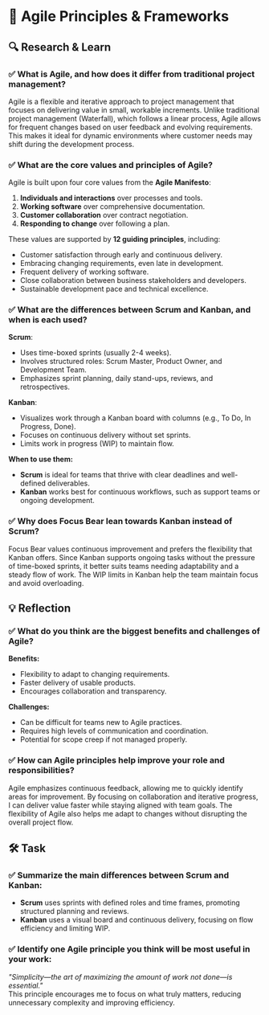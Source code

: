 # 📖 Agile Principles & Frameworks

## 🔍 Research & Learn

### ✅ What is **Agile**, and how does it differ from traditional project management?
Agile is a flexible and iterative approach to project management that focuses on delivering value in small, workable increments. Unlike traditional project management (Waterfall), which follows a linear process, Agile allows for frequent changes based on user feedback and evolving requirements. This makes it ideal for dynamic environments where customer needs may shift during the development process.

### ✅ What are the **core values and principles** of Agile?
Agile is built upon four core values from the **Agile Manifesto**:
1. **Individuals and interactions** over processes and tools.
2. **Working software** over comprehensive documentation.
3. **Customer collaboration** over contract negotiation.
4. **Responding to change** over following a plan.

These values are supported by **12 guiding principles**, including:
- Customer satisfaction through early and continuous delivery.
- Embracing changing requirements, even late in development.
- Frequent delivery of working software.
- Close collaboration between business stakeholders and developers.
- Sustainable development pace and technical excellence.

### ✅ What are the **differences between Scrum and Kanban**, and when is each used?
**Scrum**:
- Uses time-boxed sprints (usually 2-4 weeks).
- Involves structured roles: Scrum Master, Product Owner, and Development Team.
- Emphasizes sprint planning, daily stand-ups, reviews, and retrospectives.

**Kanban**:
- Visualizes work through a Kanban board with columns (e.g., To Do, In Progress, Done).
- Focuses on continuous delivery without set sprints.
- Limits work in progress (WIP) to maintain flow.

**When to use them:**
- **Scrum** is ideal for teams that thrive with clear deadlines and well-defined deliverables.
- **Kanban** works best for continuous workflows, such as support teams or ongoing development.

### ✅ Why does Focus Bear lean towards **Kanban** instead of Scrum?
Focus Bear values continuous improvement and prefers the flexibility that Kanban offers. Since Kanban supports ongoing tasks without the pressure of time-boxed sprints, it better suits teams needing adaptability and a steady flow of work. The WIP limits in Kanban help the team maintain focus and avoid overloading.

## 💡 Reflection

### ✅ What do you think are the biggest **benefits and challenges** of Agile?
**Benefits:**
- Flexibility to adapt to changing requirements.
- Faster delivery of usable products.
- Encourages collaboration and transparency.

**Challenges:**
- Can be difficult for teams new to Agile practices.
- Requires high levels of communication and coordination.
- Potential for scope creep if not managed properly.

### ✅ How can Agile principles help improve **your role and responsibilities**?
Agile emphasizes continuous feedback, allowing me to quickly identify areas for improvement. By focusing on collaboration and iterative progress, I can deliver value faster while staying aligned with team goals. The flexibility of Agile also helps me adapt to changes without disrupting the overall project flow.

## 🛠️ Task

### ✅ **Summarize the main differences between Scrum and Kanban**:
- **Scrum** uses sprints with defined roles and time frames, promoting structured planning and reviews.
- **Kanban** uses a visual board and continuous delivery, focusing on flow efficiency and limiting WIP.

### ✅ **Identify one Agile principle** you think will be most useful in your work:
*"Simplicity—the art of maximizing the amount of work not done—is essential."*  
This principle encourages me to focus on what truly matters, reducing unnecessary complexity and improving efficiency.


